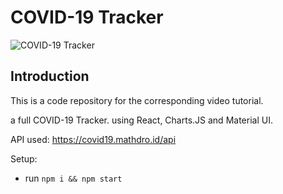# COVID-19 Tracker

![COVID-19 Tracker](https://i.ibb.co/X87BqVY/Screenshot-2020-04-13-at-10-14-58.png)

## Introduction

This is a code repository for the corresponding video tutorial.

a full COVID-19 Tracker. using React, Charts.JS and Material UI.

API used: https://covid19.mathdro.id/api

Setup:

- run `npm i && npm start`
